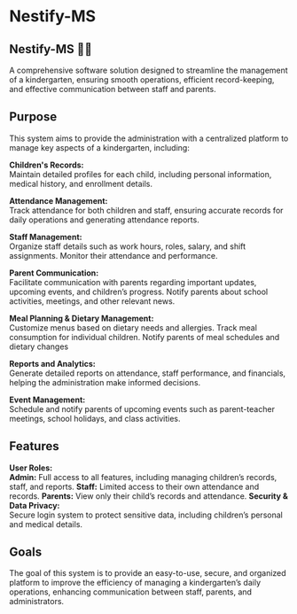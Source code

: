 # Nestify-MS
## Nestify-MS 🏫🌼 
A comprehensive software solution designed to streamline the management of a kindergarten, ensuring smooth operations, efficient record-keeping, and effective communication between staff and parents.

## Purpose  
This system aims to provide the administration with a centralized platform to manage key aspects of a kindergarten, including:

**Children's Records:**  
Maintain detailed profiles for each child, including personal information, medical history, and enrollment details.

**Attendance Management:**  
Track attendance for both children and staff, ensuring accurate records for daily operations and generating attendance reports.

**Staff Management:**  
Organize staff details such as work hours, roles, salary, and shift assignments. Monitor their attendance and performance.

**Parent Communication:**  
Facilitate communication with parents regarding important updates, upcoming events, and children’s progress. Notify parents about school activities, meetings, and other relevant news.

**Meal Planning & Dietary Management:**  
Customize menus based on dietary needs and allergies. Track meal consumption for individual children. Notify parents of meal schedules and dietary changes

**Reports and Analytics:**  
Generate detailed reports on attendance, staff performance, and financials, helping the administration make informed decisions.

**Event Management:**  
Schedule and notify parents of upcoming events such as parent-teacher meetings, school holidays, and class activities.

## Features  
**User Roles:**  
**Admin:** Full access to all features, including managing children’s records, staff, and reports.
**Staff:** Limited access to their own attendance and records.
**Parents:** View only their child’s records and attendance.
**Security & Data Privacy:**  
Secure login system to protect sensitive data, including children’s personal and medical details.

## Goals  
The goal of this system is to provide an easy-to-use, secure, and organized platform to improve the efficiency of managing a kindergarten’s daily operations, enhancing communication between staff, parents, and administrators.
